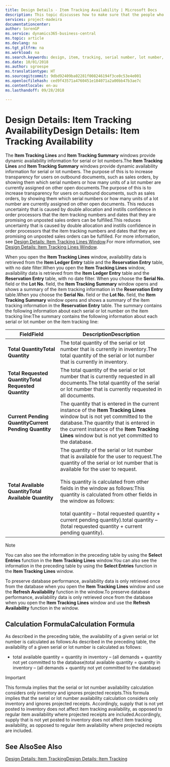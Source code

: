 ```yaml
---
title: Design Details - Item Tracking Availability | Microsoft Docs
description: This topic discusses how to make sure that the people who process orders can rely on the availability of serial or lot numbers.
services: project-madeira
documentationcenter: 
author: SorenGP
ms.service: dynamics365-business-central
ms.topic: article
ms.devlang: na
ms.tgt_pltfrm: na
ms.workload: na
ms.search.keywords: design, item, tracking, serial number, lot number, outbound documents
ms.date: 10/01/2018
ms.author: sgroespe
ms.translationtype: HT
ms.sourcegitcommit: 9dbd92409ba02281f008246194f3ce0c53e4e001
ms.openlocfilehash: ced9f43571a4760451e184071a2a00bb47b3ae7c
ms.contentlocale: en-au
ms.lasthandoff: 09/28/2018

---
```

# <a name="design-details-item-tracking-availability"></a><span data-ttu-id="5138f-103">Design Details: Item Tracking Availability</span><span class="sxs-lookup"><span data-stu-id="5138f-103">Design Details: Item Tracking Availability</span></span>
<span data-ttu-id="5138f-104">The **Item Tracking Lines** and **Item Tracking Summary** windows provide dynamic availability information for serial or lot numbers.</span><span class="sxs-lookup"><span data-stu-id="5138f-104">The **Item Tracking Lines** and **Item Tracking Summary** windows provide dynamic availability information for serial or lot numbers.</span></span> <span data-ttu-id="5138f-105">The purpose of this is to increase transparency for users on outbound documents, such as sales orders, by showing them which serial numbers or how many units of a lot number are currently assigned on other open documents.</span><span class="sxs-lookup"><span data-stu-id="5138f-105">The purpose of this is to increase transparency for users on outbound documents, such as sales orders, by showing them which serial numbers or how many units of a lot number are currently assigned on other open documents.</span></span> <span data-ttu-id="5138f-106">This reduces uncertainty that is caused by double allocation and instills confidence in order processors that the item tracking numbers and dates that they are promising on unposted sales orders can be fulfilled.</span><span class="sxs-lookup"><span data-stu-id="5138f-106">This reduces uncertainty that is caused by double allocation and instills confidence in order processors that the item tracking numbers and dates that they are promising on unposted sales orders can be fulfilled.</span></span> <span data-ttu-id="5138f-107">For more information, see [Design Details: Item Tracking Lines Window](design-details-item-tracking-lines-window.md).</span><span class="sxs-lookup"><span data-stu-id="5138f-107">For more information, see [Design Details: Item Tracking Lines Window](design-details-item-tracking-lines-window.md).</span></span>  
  
<span data-ttu-id="5138f-108">When you open the **Item Tracking Lines** window, availability data is retrieved from the **Item Ledger Entry** table and the **Reservation Entry** table, with no date filter.</span><span class="sxs-lookup"><span data-stu-id="5138f-108">When you open the **Item Tracking Lines** window, availability data is retrieved from the **Item Ledger Entry** table and the **Reservation Entry** table, with no date filter.</span></span> <span data-ttu-id="5138f-109">When you choose the **Serial No.** field or the **Lot No.** field, the **Item Tracking Summary** window opens and shows a summary of the item tracking information in the **Reservation Entry** table.</span><span class="sxs-lookup"><span data-stu-id="5138f-109">When you choose the **Serial No.** field or the **Lot No.** field, the **Item Tracking Summary** window opens and shows a summary of the item tracking information in the **Reservation Entry** table.</span></span> <span data-ttu-id="5138f-110">The summary contains the following information about each serial or lot number on the item tracking line:</span><span class="sxs-lookup"><span data-stu-id="5138f-110">The summary contains the following information about each serial or lot number on the item tracking line:</span></span>  
  
|<span data-ttu-id="5138f-111">Field</span><span class="sxs-lookup"><span data-stu-id="5138f-111">Field</span></span>|<span data-ttu-id="5138f-112">Description</span><span class="sxs-lookup"><span data-stu-id="5138f-112">Description</span></span>|  
|---------------------------------|---------------------------------------|  
|<span data-ttu-id="5138f-113">**Total Quantity**</span><span class="sxs-lookup"><span data-stu-id="5138f-113">**Total Quantity**</span></span>|<span data-ttu-id="5138f-114">The total quantity of the serial or lot number that is currently in inventory.</span><span class="sxs-lookup"><span data-stu-id="5138f-114">The total quantity of the serial or lot number that is currently in inventory.</span></span>|  
|<span data-ttu-id="5138f-115">**Total Requested Quantity**</span><span class="sxs-lookup"><span data-stu-id="5138f-115">**Total Requested Quantity**</span></span>|<span data-ttu-id="5138f-116">The total quantity of the serial or lot number that is currently requested in all documents.</span><span class="sxs-lookup"><span data-stu-id="5138f-116">The total quantity of the serial or lot number that is currently requested in all documents.</span></span>|  
|<span data-ttu-id="5138f-117">**Current Pending Quantity**</span><span class="sxs-lookup"><span data-stu-id="5138f-117">**Current Pending Quantity**</span></span>|<span data-ttu-id="5138f-118">The quantity that is entered in the current instance of the **Item Tracking Lines** window but is not yet committed to the database.</span><span class="sxs-lookup"><span data-stu-id="5138f-118">The quantity that is entered in the current instance of the **Item Tracking Lines** window but is not yet committed to the database.</span></span>|  
|<span data-ttu-id="5138f-119">**Total Available Quantity**</span><span class="sxs-lookup"><span data-stu-id="5138f-119">**Total Available Quantity**</span></span>|<span data-ttu-id="5138f-120">The quantity of the serial or lot number that is available for the user to request.</span><span class="sxs-lookup"><span data-stu-id="5138f-120">The quantity of the serial or lot number that is available for the user to request.</span></span><br /><br /> <span data-ttu-id="5138f-121">This quantity is calculated from other fields in the window as follows:</span><span class="sxs-lookup"><span data-stu-id="5138f-121">This quantity is calculated from other fields in the window as follows:</span></span><br /><br /> <span data-ttu-id="5138f-122">total quantity – (total requested quantity + current pending quantity).</span><span class="sxs-lookup"><span data-stu-id="5138f-122">total quantity – (total requested quantity + current pending quantity).</span></span>|  
  
> [!NOTE]  
>  <span data-ttu-id="5138f-123">You can also see the information in the preceding table by using the **Select Entries** function in the **Item Tracking Lines** window.</span><span class="sxs-lookup"><span data-stu-id="5138f-123">You can also see the information in the preceding table by using the **Select Entries** function in the **Item Tracking Lines** window.</span></span>  
  
<span data-ttu-id="5138f-124">To preserve database performance, availability data is only retrieved once from the database when you open the **Item Tracking Lines** window and use the **Refresh Availability** function in the window.</span><span class="sxs-lookup"><span data-stu-id="5138f-124">To preserve database performance, availability data is only retrieved once from the database when you open the **Item Tracking Lines** window and use the **Refresh Availability** function in the window.</span></span>  
  
## <a name="calculation-formula"></a><span data-ttu-id="5138f-125">Calculation Formula</span><span class="sxs-lookup"><span data-stu-id="5138f-125">Calculation Formula</span></span>  
<span data-ttu-id="5138f-126">As described in the preceding table, the availability of a given serial or lot number is calculated as follows:</span><span class="sxs-lookup"><span data-stu-id="5138f-126">As described in the preceding table, the availability of a given serial or lot number is calculated as follows:</span></span>  
  
* <span data-ttu-id="5138f-127">total available quantity = quantity in inventory – (all demands + quantity not yet committed to the database)</span><span class="sxs-lookup"><span data-stu-id="5138f-127">total available quantity = quantity in inventory – (all demands + quantity not yet committed to the database)</span></span>  
  
> [!IMPORTANT]  
>  <span data-ttu-id="5138f-128">This formula implies that the serial or lot number availability calculation considers only inventory and ignores projected receipts.</span><span class="sxs-lookup"><span data-stu-id="5138f-128">This formula implies that the serial or lot number availability calculation considers only inventory and ignores projected receipts.</span></span> <span data-ttu-id="5138f-129">Accordingly, supply that is not yet posted to inventory does not affect item tracking availability, as opposed to regular item availability where projected receipts are included.</span><span class="sxs-lookup"><span data-stu-id="5138f-129">Accordingly, supply that is not yet posted to inventory does not affect item tracking availability, as opposed to regular item availability where projected receipts are included.</span></span>  
  
## <a name="see-also"></a><span data-ttu-id="5138f-130">See Also</span><span class="sxs-lookup"><span data-stu-id="5138f-130">See Also</span></span>  
[<span data-ttu-id="5138f-131">Design Details: Item Tracking</span><span class="sxs-lookup"><span data-stu-id="5138f-131">Design Details: Item Tracking</span></span>](design-details-item-tracking.md)
